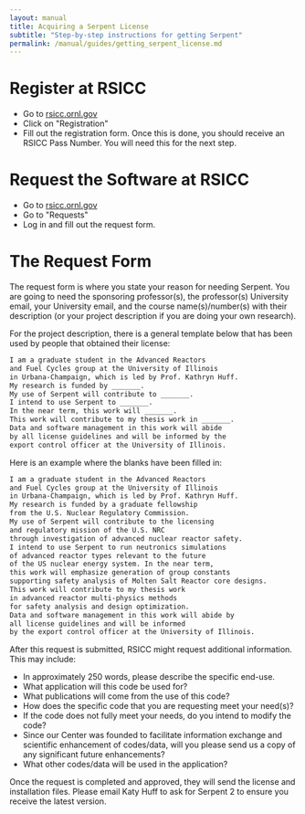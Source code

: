 ```yaml
---
layout: manual
title: Acquiring a Serpent License
subtitle: "Step-by-step instructions for getting Serpent"
permalink: /manual/guides/getting_serpent_license.md
---
```


# Register at RSICC

- Go to [rsicc.ornl.gov](https://rsicc.ornl.gov/)
- Click on "Registration"
- Fill out the registration form. Once this is done,
you should receive an RSICC Pass Number. You will
need this for the next step.

# Request the Software at RSICC

- Go to [rsicc.ornl.gov](https://rsicc.ornl.gov/)
- Go to "Requests"
- Log in and fill out the request form.

# The Request Form

The request form is where you state your reason
for needing Serpent. You are going to need the
sponsoring professor(s), the professor(s) University
email, your University email, and the course
name(s)/number(s) with their description
(or your project description if you are doing
your own research).

For the project description, there is a general template
below that has been used by people that obtained their
license:

```markdown
I am a graduate student in the Advanced Reactors
and Fuel Cycles group at the University of Illinois
in Urbana-Champaign, which is led by Prof. Kathryn Huff.
My research is funded by _______.
My use of Serpent will contribute to _______.
I intend to use Serpent to _______.
In the near term, this work will _______.
This work will contribute to my thesis work in _______.
Data and software management in this work will abide
by all license guidelines and will be informed by the
export control officer at the University of Illinois.
```

Here is an example where the blanks have been filled in:

```markdown
I am a graduate student in the Advanced Reactors
and Fuel Cycles group at the University of Illinois
in Urbana-Champaign, which is led by Prof. Kathryn Huff.
My research is funded by a graduate fellowship
from the U.S. Nuclear Regulatory Commission.
My use of Serpent will contribute to the licensing
and regulatory mission of the U.S. NRC
through investigation of advanced nuclear reactor safety.
I intend to use Serpent to run neutronics simulations
of advanced reactor types relevant to the future
of the US nuclear energy system. In the near term,
this work will emphasize generation of group constants
supporting safety analysis of Molten Salt Reactor core designs.
This work will contribute to my thesis work
in advanced reactor multi-physics methods
for safety analysis and design optimization.
Data and software management in this work will abide by
all license guidelines and will be informed
by the export control officer at the University of Illinois.
```

After this request is submitted, RSICC might request
additional information. This may include:

- In approximately 250 words, please describe the specific end-use.
- What application will this code be used for?
- What publications will come from the use of this code?
- How does the specific code that you are requesting
meet your need(s)?
- If the code does not fully meet your needs,
do you intend to modify the code?
- Since our Center was founded to facilitate information exchange
and scientific enhancement of codes/data, will you please
send us a copy of any significant future enhancements?
- What other codes/data will be used in the application?

Once the request is completed and approved,
they will send the license and installation files.
Please email Katy Huff to ask for Serpent 2 to
ensure you receive the latest version.
